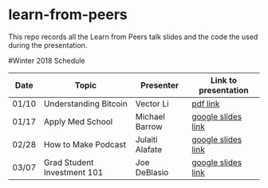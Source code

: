 learn-from-peers
================

This repo records all the Learn from Peers talk slides and the code the used during the presentation.

#Winter 2018 Schedule

Date  |     Topic     | Presenter | Link to presentation
----  | ------------- | --------- | --------------------
01/10 | Understanding Bitcoin | Vector Li | [pdf link](https://github.com/learn-from-peers/learn-from-peers/blob/master/Bitcoin/lfp_bitcoin.pdf)
01/17 | Apply Med School | Michael Barrow | [google slides link](https://docs.google.com/presentation/d/1PJ7VKsQ14FZJu2Pcoro5Vxoha2P033ZDKeYk-xOtV-U/edit?usp=sharing) 
02/28 | How to Make Podcast | Julaiti Alafate | [google slides link](https://docs.google.com/presentation/d/13N0EvV9QOx3diRYc6SZIfuaBRSLD5A0K3Nhd_nzEtak/edit?usp=sharing)
03/07 | Grad Student Investment 101 | Joe DeBlasio | [google slides link](https://docs.google.com/presentation/d/1v71cuEMfwS1rpX9rWhAVBHlqW4CkmXkKYScDRUBBDB0/edit?usp=sharing)

